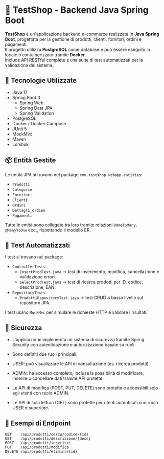 # 🛒 TestShop - Backend Java Spring Boot

**TestShop** è un'applicazione backend e-commerce realizzata in **Java Spring Boot**, progettata per la gestione di prodotti, clienti, fornitori, ordini e pagamenti.  
Il progetto utilizza **PostgreSQL** come database e può essere eseguito in locale o containerizzato tramite **Docker**.  
Include API RESTful complete e una suite di test automatizzati per la validazione del sistema.

## 🚀 Tecnologie Utilizzate

- Java 17
- Spring Boot 3
  - Spring Web
  - Spring Data JPA
  - Spring Validation
- PostgreSQL
- Docker / Docker Compose
- JUnit 5
- MockMvc
- Maven
- Lombok

## 📦 Entità Gestite

Le entità JPA si trovano nel package `com.testshop.webapp.entities`:

- `Prodotti`
- `Categorie`
- `Fornitori`
- `Clienti`
- `Ordini`
- `Dettagli_ordine`
- `Pagamenti`

Tutte le entità sono collegate tra loro tramite relazioni `@OneToMany`, `@ManyToOne` ecc., rispettando il modello ER.

## 🧪 Test Automatizzati

I test si trovano nei package:

- `ControllerTests`:
  - `InsertProdTest.java` → test di inserimento, modifica, cancellazione e validazione errori.
  - `SelectProdTest.java` → test di ricerca prodotti per ID, codice, descrizione, EAN.
- `RepositoryTests`:
  - `ProdottiRepositoryTest.java` → test CRUD a basso livello sul repository JPA.

I test usano `MockMvc` per simulare le richieste HTTP e validare i risultati.

 ## 🔐 Sicurezza
- L'applicazione implementa un sistema di sicurezza tramite Spring Security con autenticazione e autorizzazione basate su ruoli.

- Sono definiti due ruoli principali:

- USER: può visualizzare le API di consultazione (es. ricerca prodotti).

- ADMIN: ha accesso completo, inclusa la possibilità di modificare, inserire o cancellare dati tramite API protette.

- Le API di modifica (POST, PUT, DELETE) sono protette e accessibili solo agli utenti con ruolo ADMIN.
- Le API di sola lettura (GET) sono protette per utenti autenticati con ruolo USER o superiore.



## 🔗 Esempi di Endpoint

```http
GET    /api/prodotti/cerca/codice/{id}
GET    /api/prodotti/descrizione/{desc}
POST   /api/prodotti/inserisci
PUT    /api/prodotti/modifica
DELETE /api/prodotti/elimina/{id}



